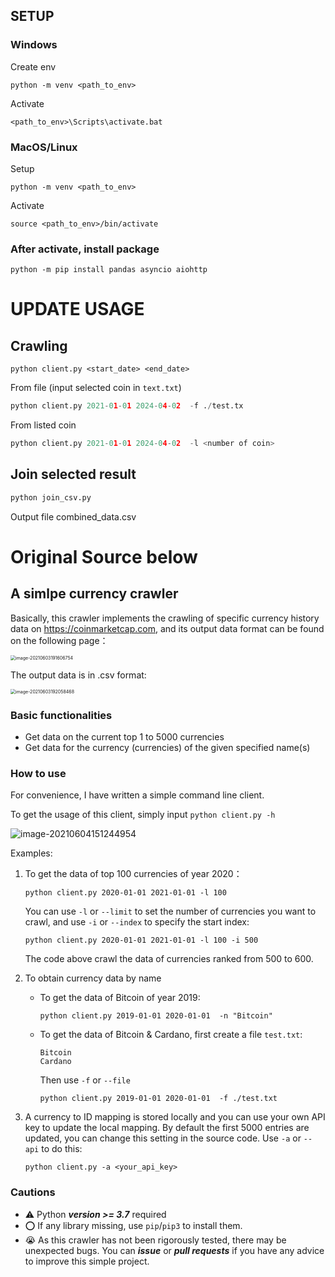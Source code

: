 ## SETUP

### Windows

Create env
```
python -m venv <path_to_env>
```

Activate
```
<path_to_env>\Scripts\activate.bat
```

### MacOS/Linux

Setup
```
python -m venv <path_to_env>
```

Activate

```
source <path_to_env>/bin/activate
```

### After activate, install package
```
python -m pip install pandas asyncio aiohttp
```


# UPDATE USAGE

## Crawling

```
python client.py <start_date> <end_date>
```

From file (input selected coin in `text.txt`)

```python
python client.py 2021-01-01 2024-04-02  -f ./test.tx
```

From listed coin

```python
python client.py 2021-01-01 2024-04-02  -l <number of coin>
```

## Join selected result

```python
python join_csv.py 
```

Output file combined_data.csv



# Original Source below

## A simlpe currency crawler

Basically, this crawler implements the crawling of specific currency history data on https://coinmarketcap.com, and its output data format can be found on the following page：

<img src="https://i.loli.net/2021/06/03/3MeqaQWLrImBpcK.png" alt="image-20210603191606754" style="zoom:50%;" />

The output data is in .csv format:

<img src="https://i.loli.net/2021/06/03/OrxIHqVpgmoKu5k.png" alt="image-20210603192058468" style="zoom:50%;" />



### Basic functionalities

- Get data on the current top 1 to 5000 currencies
- Get data for the currency (currencies) of the given specified name(s)



### How to use

For convenience, I have written a simple command line client. 

To get the usage of this client, simply input  `python client.py -h`

![image-20210604151244954](https://i.loli.net/2021/06/04/uhAcSEx8Lf6d2ps.png)

Examples:

1. To get the data of top 100 currencies of year 2020：

    ```
    python client.py 2020-01-01 2021-01-01 -l 100
    ```

    You can use `-l` or `--limit` to set the number of currencies you want to crawl, and use `-i` or `--index` to specify the start index:

    ```
    python client.py 2020-01-01 2021-01-01 -l 100 -i 500
    ```

    The code above crawl the data of currencies ranked from 500 to 600.

2. To obtain currency data by name

    - To get the data of Bitcoin of year 2019:

        ```
        python client.py 2019-01-01 2020-01-01  -n "Bitcoin"
        ```

    - To get the data of Bitcoin & Cardano, first create a file `test.txt`:

        ```
        Bitcoin
        Cardano
        ```

        Then use `-f` or `--file`

        ```
        python client.py 2019-01-01 2020-01-01  -f ./test.txt
        ```

3. A currency to ID mapping is stored locally and you can use your own API key to update the local mapping. By default the first 5000 entries are updated, you can change this setting in the source code. Use `-a` or `--api` to do this:

    ```
    python client.py -a <your_api_key>
    ```

### Cautions

- ⚠️ Python ***version >= 3.7*** required
- ⭕️ If any library missing, use `pip`/`pip3` to install them.
- 😭 As this crawler has not been rigorously tested, there may be unexpected bugs. You can ***issue*** or ***pull requests*** if you have any advice to improve this simple project.

